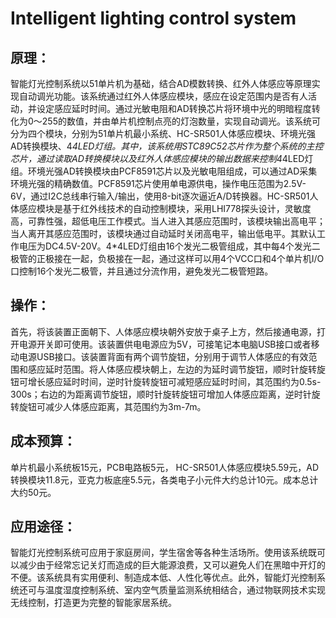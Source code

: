Intelligent lighting control system  
==  
  
## 原理：  
智能灯光控制系统以51单片机为基础，结合AD模数转换、红外人体感应等原理实现自动调光功能。该系统通过红外人体感应模块，感应在设定范围内是否有人活动，并设定感应延时时间。通过光敏电阻和AD转换芯片将环境中光的明暗程度转化为0～255的数值，并由单片机控制点亮的灯泡数量，实现自动调光。该系统可分为四个模块，分别为51单片机最小系统、HC-SR501人体感应模块、环境光强AD转换模块、4*4LED灯组。其中，该系统用STC89C52芯片作为整个系统的主控芯片，通过读取AD转换模块以及红外人体感应模块的输出数据来控制4*4LED灯组。环境光强AD转换模块由PCF8591芯片以及光敏电阻组成，可以通过AD采集环境光强的精确数值。PCF8591芯片使用单电源供电，操作电压范围为2.5V-6V，通过I2C总线串行输入/输出，使用8-bit逐次逼近A/D转换器。HC-SR501人体感应模块是基于红外线技术的自动控制模块，采用LHI778探头设计，灵敏度高，可靠性强，超低电压工作模式。当人进入其感应范围时，该模块输出高电平；当人离开其感应范围时，该模块通过自动延时关闭高电平，输出低电平。其默认工作电压为DC4.5V-20V。4*4LED灯组由16个发光二极管组成，其中每4个发光二极管的正极接在一起，负极接在一起，通过这样可以用4个VCC口和4个单片机I/O口控制16个发光二极管，并且通过分流作用，避免发光二极管短路。  
## 操作：  
首先，将该装置正面朝下、人体感应模块朝外安放于桌子上方，然后接通电源，打开电源开关即可使用。该装置供电电源应为5V，可接笔记本电脑USB接口或者移动电源USB接口。该装置背面有两个调节旋钮，分别用于调节人体感应的有效范围和感应延时范围。将人体感应模块朝上，左边的为延时调节旋钮，顺时针旋转旋钮可增长感应延时时间，逆时针旋转旋钮可减短感应延时时间，其范围约为0.5s-300s；右边的为距离调节旋钮，顺时针旋转旋钮可增加人体感应距离，逆时针旋转旋钮可减少人体感应距离，其范围约为3m-7m。  
## 成本预算：  
单片机最小系统板15元，PCB电路板5元， HC-SR501人体感应模块5.59元，AD转换模块11.8元，亚克力板底座5.5元，各类电子小元件大约总计10元。成本总计大约50元。  
## 应用途径：  
智能灯光控制系统可应用于家庭房间，学生宿舍等各种生活场所。使用该系统既可以减少由于经常忘记关灯而造成的巨大能源浪费，又可以避免人们在黑暗中开灯的不便。该系统具有实用便利、制造成本低、人性化等优点。此外，智能灯光控制系统还可与温度湿度控制系统、室内空气质量监测系统相结合，通过物联网技术实现无线控制，打造更为完整的智能家居系统。  
